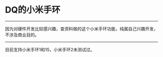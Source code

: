 # DQ的小米手环

----------------

因为对硬件开发比较感兴趣，查资料做的这个小米手环功能，纯属自己兴趣开发，不涉及商业目的。

----------------

目前支持小米手环1和1S，小米手环2未测试过。
